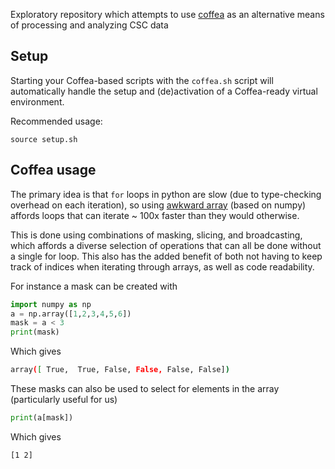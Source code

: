 Exploratory repository which attempts to use [coffea](https://coffeateam.github.io/coffea/index.html) as an alternative means of processing and analyzing CSC data

## 



## Setup

Starting your Coffea-based scripts with the `coffea.sh` script will automatically handle the setup and (de)activation of a Coffea-ready virtual environment.

Recommended usage:
```
source setup.sh
```

## Coffea usage
The primary idea is that `for` loops in python are slow (due to type-checking overhead on each iteration), so using [awkward array](https://awkward-array.readthedocs.io/en/latest/) (based on numpy) affords loops that can iterate ~ 100x faster than they would otherwise.

This is done using combinations of masking, slicing, and broadcasting, which affords a diverse selection of operations that can all be done without a single for loop. This also has the added benefit of both not having to keep track of indices when iterating through arrays, as well as code readability.

For instance a mask can be created with

```python
import numpy as np
a = np.array([1,2,3,4,5,6])
mask = a < 3
print(mask)
```
Which gives
```bash
array([ True,  True, False, False, False, False])
```
These masks can also be used to select for elements in the array (particularly useful for us)

```python
print(a[mask])
```

Which gives

```bash
[1 2]
```